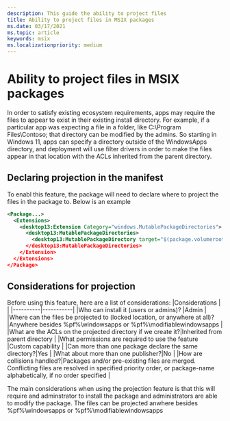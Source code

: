 ```yaml
---
description: This guide the ability to project files 
title: Ability to project files in MSIX packages
ms.date: 03/17/2021
ms.topic: article
keywords: msix
ms.localizationpriority: medium
---
```


# Ability to project files in MSIX packages
In order to satisfy existing ecosystem requirements, apps may require the files to appear to exist in their existing install directory. For example, if a particular app was expecting a file in a folder, like C:\Program Files\Contoso; that directory can be modified by the admins. So starting in Windows 11, apps can specify a directory outside of the WindowsApps directory, and deployment will use filter drivers in order to make the files appear in that location with the ACLs inherited from the parent directory. 

## Declaring projection in the manifest 
To enabl this feature, the package will need to declare where to project the files in the package to. Below is an example

```xml
<Package...> 
  <Extensions> 
    <desktop13:Extension Category="windows.MutablePackageDirectories"> 
      <desktop13:MutablePackageDirectories> 
        <desktop13:MutablePackageDirectory target="$(package.volumeroot)\Program Files\<Folder>" Shared=”true”> 
      </desktop13:MutablePackageDirectories> 
    </Extension> 
  </Extensions> 
</Package> 
```
## Considerations for projection
Before using this feature, here are a list of considerations: 
|Considerations  | |
|----------|-----------|
|Who can install it (users or admins)?   |Admin       |
|Where can the files be projected to (locked location, or anywhere at all)?|Anywhere besides %pf%\windowsapps or %pf%\modifiablewindowsapps   |
|What are the ACLs on the projected directory if we create it?|Inherited from parent directory   |
|What permissions are required to use the feature |Custom capability    |
|Can more than one package declare the same directory?|Yes   |
|What about more than one publisher?|No   |
|How are collisions handled?|Packages and/or pre-existing files are merged. Conflicting files are resolved in specified priority order, or package-name alphabetically, if no order specified   |


The main considerations when using the projection feature is that this will require and adminstrator to install the package and administrators are able to modify the package. The files can be projected anwhere besides %pf%\windowsapps or %pf%\modifiablewindowsapps


